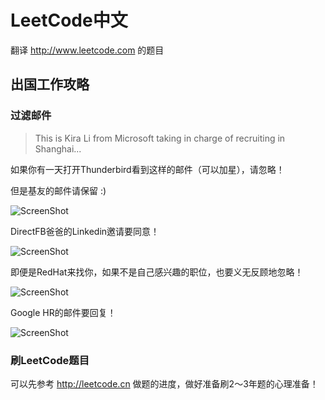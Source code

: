 LeetCode中文
============

翻译 http://www.leetcode.com 的题目


## 出国工作攻略


### 过滤邮件

> This is Kira Li from Microsoft taking in charge of recruiting in Shanghai...

如果你有一天打开Thunderbird看到这样的邮件（可以加星），请忽略！

但是基友的邮件请保留 :)

![ScreenShot](https://raw.github.com/xiangzhai/leetcode/master/image/cjacker.png)

DirectFB爸爸的Linkedin邀请要同意！

![ScreenShot](https://raw.github.com/xiangzhai/leetcode/master/image/directfb.png)

即便是RedHat来找你，如果不是自己感兴趣的职位，也要义无反顾地忽略！

![ScreenShot](https://raw.github.com/xiangzhai/leetcode/master/image/redhat.png)

Google HR的邮件要回复！

![ScreenShot](https://raw.github.com/xiangzhai/leetcode/master/image/google.png)


### 刷LeetCode题目

可以先参考 http://leetcode.cn 做题的进度，做好准备刷2～3年题的心理准备！
